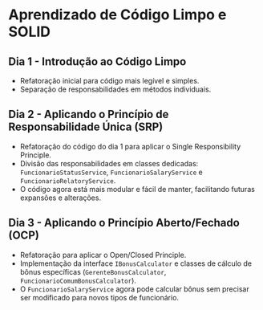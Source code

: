 # Aprendizado de Código Limpo e SOLID

## Dia 1 - Introdução ao Código Limpo
- Refatoração inicial para código mais legível e simples.
- Separação de responsabilidades em métodos individuais.

## Dia 2 - Aplicando o Princípio de Responsabilidade Única (SRP)
- Refatoração do código do dia 1 para aplicar o Single Responsibility Principle.
- Divisão das responsabilidades em classes dedicadas: `FuncionarioStatusService`, `FuncionarioSalaryService` e `FuncionarioRelatoryService`.
- O código agora está mais modular e fácil de manter, facilitando futuras expansões e alterações.


## Dia 3 - Aplicando o Princípio Aberto/Fechado (OCP)
- Refatoração para aplicar o Open/Closed Principle.
- Implementação da interface `IBonusCalculator` e classes de cálculo de bônus específicas (`GerenteBonusCalculator`, `FuncionarioComumBonusCalculator`).
- O `FuncionarioSalaryService` agora pode calcular bônus sem precisar ser modificado para novos tipos de funcionário.